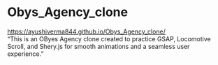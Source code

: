 # Obys_Agency_clone
https://ayushiverma844.github.io/Obys_Agency_clone/   
“This is an OByes Agency clone created to practice GSAP, Locomotive Scroll, and Shery.js for smooth animations and a seamless user experience.”

